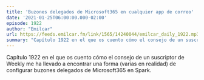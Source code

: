 ```yaml
---
title: 'Buzones delegados de Microsoft365 en cualquier app de correo'
date: '2021-01-25T06:00:00.000-02:00'
episode: 1922
author: "Emilcar"
url: https://feeds.emilcar.fm/link/1565/14240044/emilcar_daily_1922.mp3
summary: "Capítulo 1922 en el que os cuento cómo el consejo de un suscriptor de Weekly me ha llevado a encontrar una forma (varias en realidad) de configurar buzones delegados de Microsoft365 en Spark."
---
```


Capítulo 1922 en el que os cuento cómo el consejo de un suscriptor de Weekly me ha llevado a encontrar una forma (varias en realidad) de configurar buzones delegados de Microsoft365 en Spark.